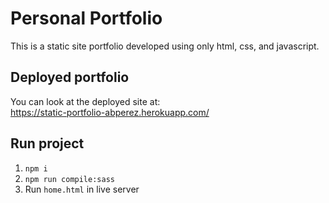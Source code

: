 # Personal Portfolio

This is a static site portfolio developed using only html, css, and javascript. 

## Deployed portfolio
You can look at the deployed site at:\
https://static-portfolio-abperez.herokuapp.com/

## Run project

1. `npm i`
2. `npm run compile:sass`
3. Run `home.html` in live server
